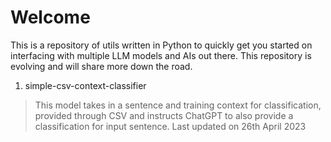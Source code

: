 # Welcome
This is a repository of utils written in Python to quickly get you started on interfacing with multiple LLM models and AIs out there. This repository is evolving and will share more down the road.

1. simple-csv-context-classifier
> This model takes in a sentence and training context for classification, provided through CSV and instructs ChatGPT to also provide a classification for input sentence.
Last updated on 26th April 2023

